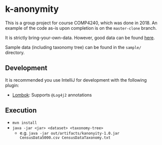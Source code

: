 # k-anonymity
This is a group project for course COMP4240, which was done in 2018. An example of the code as-is upon completion is on the `master-clone` branch.

It is strictly bring-your-own-data. However, good data can be found [here](https://archive.ics.uci.edu/ml/datasets/Census+Income).

Sample data (including taxonomy tree) can be found in the `sample/` directory.

## Development
It is recommended you use IntelliJ for development with the following plugin:
* [Lombok](https://plugins.jetbrains.com/plugin/6317-lombok/): Supports `@Log4j2` annotations

## Execution
* `mvn install`
* `java -jar <jar> <dataset> <taxonomy-tree>`
  * e.g. `java -jar out/artifacts/kanonyity-1.0.jar CensusData5000.csv CensusDataTaxonomy.txt` 

